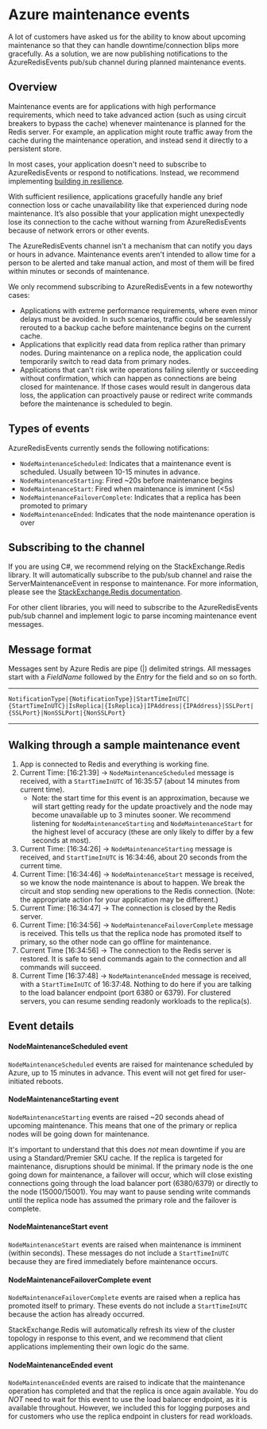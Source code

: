 # Azure maintenance events

A lot of customers have asked us for the ability to know about upcoming maintenance so that they can handle downtime/connection blips more gracefully. As a solution, we are now publishing notifications to the AzureRedisEvents pub/sub channel during planned maintenance events.

## Overview

Maintenance events are for applications with high performance requirements, which need to take advanced action (such as using circuit breakers to bypass the cache) whenever maintenance is planned for the Redis server. For example, an application might route traffic away from the cache during the maintenance operation, and instead send it directly to a persistent store.

In most cases, your application doesn't need to subscribe to AzureRedisEvents or respond to notifications. Instead, we recommend implementing [building in resilience](https://docs.microsoft.com/en-us/azure/azure-cache-for-redis/cache-failover#build-in-resiliency).

With sufficient resilience, applications gracefully handle any brief connection loss or cache unavailability like that experienced during node maintenance. It’s also possible that your application might unexpectedly lose its connection to the cache without warning from AzureRedisEvents because of network errors or other events.

The AzureRedisEvents channel isn't a mechanism that can notify you days or hours in advance. Maintenance events aren't intended to allow time for a person to be alerted and take manual action, and most of them will be fired within minutes or seconds of maintenance.

We only recommend subscribing to AzureRedisEvents in a few noteworthy cases:

* Applications with extreme performance requirements, where even minor delays must be avoided. In such scenarios, traffic could be seamlessly rerouted to a backup cache before maintenance begins on the current cache.
* Applications that explicitly read data from replica rather than primary nodes. During maintenance on a replica node, the application could temporarily switch to read data from primary nodes.
* Applications that can't risk write operations failing silently or succeeding without confirmation, which can happen as connections are being closed for maintenance. If those cases would result in dangerous data loss, the application can proactively pause or redirect write commands before the maintenance is scheduled to begin.

## Types of events

AzureRedisEvents currently sends the following notifications:
* `NodeMaintenanceScheduled`: Indicates that a maintenance event is scheduled. Usually between 10-15 minutes in advance.
* `NodeMaintenanceStarting`: Fired ~20s before maintenance begins
* `NodeMaintenanceStart`: Fired when maintenance is imminent (<5s)
* `NodeMaintenanceFailoverComplete`: Indicates that a replica has been promoted to primary
* `NodeMaintenanceEnded`: Indicates that the node maintenance operation is over

## Subscribing to the channel

If you are using C#, we recommend relying on the StackExchange.Redis library. It will automatically subscribe to the pub/sub channel and raise the ServerMaintenanceEvent in response to maintenance. For more information, please see the [StackExchange.Redis documentation](https://github.com/StackExchange/StackExchange.Redis/blob/main/docs/ServerMaintenanceEvent.md).

For other client libraries, you will need to subscribe to the AzureRedisEvents pub/sub channel and implement logic to parse incoming maintenance event messages.

## Message format

Messages sent by Azure Redis are pipe (|) delimited strings. All messages start with a *FieldName* followed by the *Entry* for the field and so on so forth.

---
    NotificationType|{NotificationType}|StartTimeInUTC|{StartTimeInUTC}|IsReplica|{IsReplica}|IPAddress|{IPAddress}|SSLPort|{SSLPort}|NonSSLPort|{NonSSLPort}
---

## Walking through a sample maintenance event

1. App is connected to Redis and everything is working fine.
2. Current Time: [16:21:39] -> `NodeMaintenanceScheduled` message is received, with a `StartTimeInUTC` of 16:35:57 (about 14 minutes from current time).
    * Note: the start time for this event is an approximation, because we will start getting ready for the update proactively and the node may become unavailable up to 3 minutes sooner. We recommend listening for `NodeMaintenanceStarting` and `NodeMaintenanceStart` for the highest level of accuracy (these are only likely to differ by a few seconds at most).
3. Current Time: [16:34:26] -> `NodeMaintenanceStarting` message is received, and `StartTimeInUTC` is 16:34:46, about 20 seconds from the current time.
4. Current Time: [16:34:46] -> `NodeMaintenanceStart` message is received, so we know the node maintenance is about to happen. We break the circuit and stop sending new operations to the Redis connection. (Note: the appropriate action for your application may be different.)
5. Current Time: [16:34:47] -> The connection is closed by the Redis server.
6. Current Time: [16:34:56] -> `NodeMaintenanceFailoverComplete` message is received. This tells us that the replica node has promoted itself to primary, so the other node can go offline for maintenance.
7. Current Time [16:34:56] -> The connection to the Redis server is restored. It is safe to send commands again to the connection and all commands will succeed.
8. Current Time [16:37:48] -> `NodeMaintenanceEnded` message is received, with a `StartTimeInUTC` of 16:37:48. Nothing to do here if you are talking to the load balancer endpoint (port 6380 or 6379). For clustered servers, you can resume sending readonly workloads to the replica(s).


##  Event details

#### NodeMaintenanceScheduled event

`NodeMaintenanceScheduled` events are raised for maintenance scheduled by Azure, up to 15 minutes in advance. This event will not get fired for user-initiated reboots.

#### NodeMaintenanceStarting event

`NodeMaintenanceStarting` events are raised ~20 seconds ahead of upcoming maintenance. This means that one of the primary or replica nodes will be going down for maintenance.

It's important to understand that this does *not* mean downtime if you are using a Standard/Premier SKU cache. If the replica is targeted for maintenance, disruptions should be minimal. If the primary node is the one going down for maintenance, a failover will occur, which will close existing connections going through the load balancer port (6380/6379) or directly to the node (15000/15001). You may want to pause sending write commands until the replica node has assumed the primary role and the failover is complete.

#### NodeMaintenanceStart event

`NodeMaintenanceStart` events are raised when maintenance is imminent (within seconds). These messages do not include a `StartTimeInUTC` because they are fired immediately before maintenance occurs.

#### NodeMaintenanceFailoverComplete event

`NodeMaintenanceFailoverComplete` events are raised when a replica has promoted itself to primary. These events do not include a `StartTimeInUTC` because the action has already occurred.

StackExchange.Redis will automatically refresh its view of the cluster topology in response to this event, and we recommend that client applications implementing their own logic do the same. 

#### NodeMaintenanceEnded event

`NodeMaintenanceEnded` events are raised to indicate that the maintenance operation has completed and that the replica is once again available. You do *NOT* need to wait for this event to use the load balancer endpoint, as it is available throughout. However, we included this for logging purposes and for customers who use the replica endpoint in clusters for read workloads.